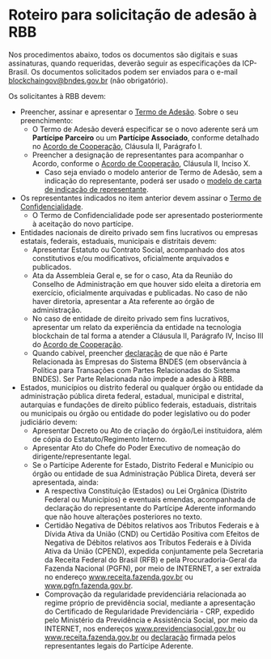 # Roteiro para solicitação de adesão à RBB

Nos procedimentos abaixo, todos os documentos são digitais e suas assinaturas, quando requeridas, deverão seguir as especificações da ICP-Brasil. Os documentos solicitados podem ser enviados para o e-mail blockchaingov@bndes.gov.br (não obrigatório).

Os solicitantes à RBB devem: 
- Preencher, assinar e apresentar o [Termo de Adesão](documentos/Termo-de-Adesao.docx). Sobre o seu preenchimento:
  - O Termo de Adesão deverá especificar se o novo aderente será um **Partícipe Parceiro** ou um **Partícipe Associado**, conforme detalhado no  [Acordo de Cooperação](documentos/ACT_TCU_BNDES_RBB.pdf), Cláusula II, Parágrafo I. 
  - Preencher a designação de representantes para acompanhar o Acordo, conforme o [Acordo de Cooperação](documentos/ACT_TCU_BNDES_RBB.pdf), Cláusula II, Inciso X.
    - Caso seja enviado o modelo anterior de Termo de Adesão, sem a indicação do representante, poderá ser usado o [modelo de carta de indicação de representante](documentos/Modelo-Carta-indicação-representante.doc).
- Os representantes indicados no item anterior devem assinar o [Termo de Confidencialidade](documentos/Termo_de_Confidencialidade_RBB.docx).
  - O Termo de Confidencialidade pode ser apresentado posteriormente à aceitação do novo partícipe.
- Entidades nacionais de direito privado sem fins lucrativos ou empresas estatais, federais, estaduais, municipais e distritais devem:
  - Apresentar Estatuto ou Contrato Social, acompanhado dos atos constitutivos e/ou modificativos, oficialmente arquivados e publicados.
  - Ata da Assembleia Geral e, se for o caso, Ata da Reunião do Conselho de Administração em que houver sido eleita a diretoria em exercício, oficialmente arquivadas e publicadas. No caso de não haver diretoria, apresentar a Ata referente ao órgão de administração.
  - No caso de entidade de direito privado sem fins lucrativos, apresentar um relato da experiência da entidade na tecnologia blockchain de tal forma a atender a Cláusula II, Parágrafo IV, Inciso III do [Acordo de Cooperação](documentos/ACT_TCU_BNDES_RBB.pdf).
  - Quando cabível, preencher [declaração](documentos/Declaração_Parte_Relacionada.doc) de que não é Parte Relacionada às Empresas do Sistema BNDES (em observância à Política para Transações com Partes Relacionadas do Sistema BNDES). Ser Parte Relacionada não impede a adesão à RBB.
- Estados, municípios ou distrito federal ou qualquer órgão ou entidade da administração pública direta federal, estadual, municipal e distrital, autarquias e fundações de direito público federais, estaduais, distritais ou municipais ou órgão ou entidade do poder legislativo ou do poder judiciário devem:
  - Apresentar Decreto ou Ato de criação do órgão/Lei instituidora, além de cópia do Estatuto/Regimento Interno. 
  - Apresentar Ato do Chefe do Poder Executivo de nomeação do dirigente/representante legal.
  - Se o Partícipe Aderente for Estado, Distrito Federal e Município ou órgão ou entidade de sua Administração Pública Direta, deverá ser apresentada, ainda:
    - A respectiva Constituição (Estados) ou Lei Orgânica (Distrito Federal ou Municípios) e eventuais emendas, acompanhada de declaração do representante do Partícipe Aderente informando que não houve alterações posteriores no texto.
    - Certidão Negativa de Débitos relativos aos Tributos Federais e à Dívida Ativa da União (CND) ou Certidão Positiva com Efeitos de Negativa de Débitos relativos aos Tributos Federais e à Dívida Ativa da União (CPEND), expedida conjuntamente pela Secretaria da Receita Federal do Brasil (RFB) e pela Procuradoria-Geral da Fazenda Nacional (PGFN), por meio de INTERNET, a ser extraída no endereço www.receita.fazenda.gov.br ou www.pgfn.fazenda.gov.br.
    - Comprovação da regularidade previdenciária relacionada ao regime próprio de previdência social, mediante a apresentação do Certificado de Regularidade Previdenciária - CRP, expedido pelo Ministério da Previdência e Assistência Social, por meio da INTERNET, nos endereços www.previdenciasocial.gov.br ou www.receita.fazenda.gov.br ou [declaração](documentos/Declaração_Previdência.doc) firmada pelos representantes legais do Partícipe Aderente.
